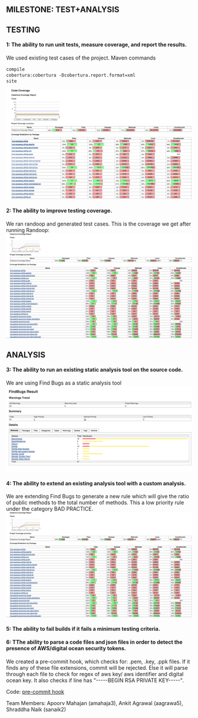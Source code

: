 MILESTONE: TEST+ANALYSIS
------------------------

## TESTING
####  1: The ability to run unit tests, measure coverage, and report the results.

We used existing test cases of the project.
Maven commands
```
compile
cobertura:cobertura -Dcobertura.report.format=xml
site
```

![Code Coverage](https://github.com/apoorvmahajan/okhttp/blob/master/Screenshot/Screen%20Shot%202015-10-23%20at%205.39.27%20PM.png)

####  2: The ability to improve testing coverage.
We ran randoop and generated test cases.
This is the coverage we get after running Randoop:
![Code Coverage](https://github.com/apoorvmahajan/okhttp/blob/master/Screenshot/Screen%20Shot%202015-10-23%20at%205.40.21%20PM.png)

## ANALYSIS
#### 3: The ability to run an existing static analysis tool on the source code.
We are using Find Bugs as a static analysis tool
![Find Bugs](https://github.com/apoorvmahajan/okhttp/blob/master/Screenshot/Screen%20Shot%202015-10-23%20at%205.52.32%20PM.png)

####  4: The ability to extend an existing analysis tool with a custom analysis.
We are extending Find Bugs to generate a new rule which will give the ratio of public methods to the total number of methods.
This a low priority rule under the category BAD PRACTICE.
![Find Bugs with extension](https://github.com/apoorvmahajan/okhttp/blob/master/Screenshot/Screen%20Shot%202015-10-23%20at%205.40.21%20PM.png)

####  5: The ability to fail builds if it fails a minimum testing criteria. 



####  6: TThe ability to parse a code files and json files in order to detect the presence of AWS/digital ocean security tokens.
We created a pre-commit hook, which checks for: .pem, .key, .ppk files.
If it finds any of these file extensions, commit will be rejected.
Else it will parse through each file to check for regex of aws key/ aws identifier and digital ocean key.
It also checks if line has "-----BEGIN RSA PRIVATE KEY-----".

Code: [pre-commit hook](https://github.com/apoorvmahajan/okhttp/blob/master/pre-commit)




Team Members: Apoorv Mahajan (amahaja3), Ankit Agrawal (aagrawa5), Shraddha Naik (sanaik2)
